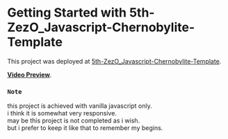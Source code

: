 # Getting Started with 5th-ZezO_Javascript-Chernobylite-Template

This project was deployed at [5th-ZezO_Javascript-Chernobylite-Template]( https://asdmnf.github.io/5th-ZezO_Javascript-Chernobylite-Template).

**[Video Preview](https://youtu.be/NkMK8hZHE8Y)**.

### `Note`

this project is achieved with vanilla javascript only.\
i think it is somewhat very responsive.\
may be this project is not completed as i wish.\
but i prefer to keep it like that to remember my begins.